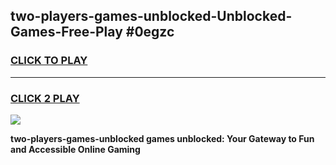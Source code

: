 
## two-players-games-unblocked-Unblocked-Games-Free-Play #0egzc
<h3>
<a href="https://us.freeplayer.one?title=two-players-games-unblocked&ref=9M">CLICK TO PLAY</a></h3>
<hr>

<h3>
<a href="https://us.freeplayer.one?title=two-players-games-unblocked&ref=9M">CLICK 2 PLAY</a>
  
</h3>

<a href="https://us.freeplayer.one?title=two-players-games-unblocked&ref=9M"><img src="https://clearcache.store/games.png"></a>


**two-players-games-unblocked games unblocked: Your Gateway to Fun and Accessible Online Gaming**
